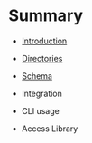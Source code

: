 # Summary

- [Introduction](README.md)

- [Directories](directories.md)
- [Schema](schema.md)
- Integration
- CLI usage
- Access Library
